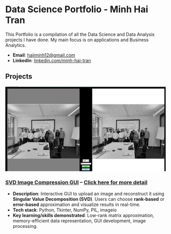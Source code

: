 # Data Science Portfolio - Minh Hai Tran
This Portfolio is a compilation of all the Data Science and Data Analysis projects I have done. My main focus is on applications and Business Analytics.

- **Email**: [haiiminh12@gmail.com](haiiminh12@gmail.com)
- **LinkedIn**: [linkedin.com/minh-hai-tran](https://www.linkedin.com/in/minh-hai-tran-19101b217/)

## Projects

![SVD GUI](https://github.com/minhhai1208/Portfolio-Data-Science/blob/main/Screenshot%202025-10-19%20090327.png)

### [SVD Image Compression GUI](https://github.com/minhhai1208/SVD-with-GUI) – [Click here for more detail](https://github.com/minhhai1208/SVD-with-GUI)

- **Description**: Interactive GUI to upload an image and reconstruct it using **Singular Value Decomposition (SVD)**. Users can choose **rank-based** or **error-based** approximation and visualize results in real-time.
- **Tech stack**: Python, Tkinter, NumPy, PIL, imageio
- **Key learning/skills demonstrated**: Low-rank matrix approximation, memory-efficient data representation, GUI development, image processing.




